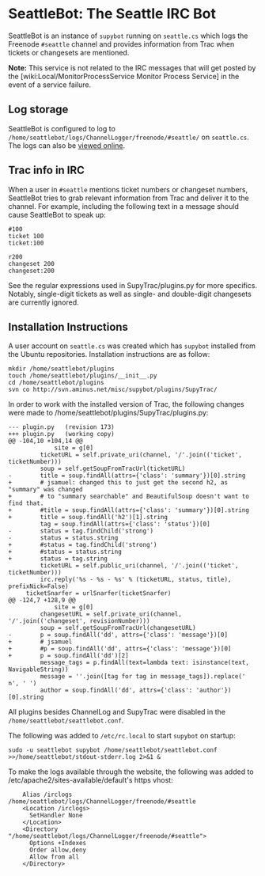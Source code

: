 # SeattleBot: The Seattle IRC Bot
SeattleBot is an instance of ```supybot``` running on ```seattle.cs``` which logs the Freenode ```#seattle``` channel and provides information from Trac when tickets or changesets are mentioned.

**Note:** This service is not related to the IRC messages that will get posted by the [wiki:Local/MonitorProcessService Monitor Process Service] in the event of a service failure.


## Log storage
SeattleBot is configured to log to ```/home/seattlebot/logs/ChannelLogger/freenode/#seattle/``` on ```seattle.cs```. The logs can also be [viewed online](https://seattle.poly.edu/irclogs/).


## Trac info in IRC
When a user in ```#seattle``` mentions ticket numbers or changeset numbers, SeattleBot tries to grab relevant information from Trac and deliver it to the channel. For example, including the following text in a message should cause SeattleBot to speak up:

```
#100
ticket 100
ticket:100
```

```
r200
changeset 200
changeset:200
```

See the regular expressions used in SupyTrac/plugins.py for more specifics. Notably, single-digit tickets as well as single- and double-digit changesets are currently ignored.

## Installation Instructions

A user account on ```seattle.cs``` was created which has ```supybot``` installed from the Ubuntu repositories. Installation instructions are as follow:

```
mkdir /home/seattlebot/plugins
touch /home/seattlebot/plugins/__init__.py
cd /home/seattlebot/plugins
svn co http://svn.aminus.net/misc/supybot/plugins/SupyTrac/
```

In order to work with the installed version of Trac, the following changes were made to /home/seattlebot/plugins/SupyTrac/plugins.py:

```
--- plugin.py   (revision 173)
+++ plugin.py   (working copy)
@@ -104,10 +104,14 @@
             site = g[0]
         ticketURL = self.private_uri(channel, '/'.join(('ticket', ticketNumber)))
         soup = self.getSoupFromTracUrl(ticketURL)
-        title = soup.findAll(attrs={'class': 'summary'})[0].string
+        # jsamuel: changed this to just get the second h2, as "summary" was changed
+        # to "summary searchable" and BeautifulSoup doesn't want to find that.
+        #title = soup.findAll(attrs={'class': 'summary'})[0].string
+        title = soup.findAll('h2')[1].string
         tag = soup.findAll(attrs={'class': 'status'})[0]
-        status = tag.findChild('strong')
-        status = status.string
+        #status = tag.findChild('strong')
+        #status = status.string
+        status = tag.string
         ticketURL = self.public_uri(channel, '/'.join(('ticket', ticketNumber)))
         irc.reply('%s - %s - %s' % (ticketURL, status, title), prefixNick=False)
     ticketSnarfer = urlSnarfer(ticketSnarfer)
@@ -124,7 +128,9 @@
             site = g[0]
         changesetURL = self.private_uri(channel, '/'.join(('changeset', revisionNumber)))
         soup = self.getSoupFromTracUrl(changesetURL)
-        p = soup.findAll('dd', attrs={'class': 'message'})[0]
+        # jsamuel
+        #p = soup.findAll('dd', attrs={'class': 'message'})[0]
+        p = soup.findAll('dd')[2]
         message_tags = p.findAll(text=lambda text: isinstance(text, NavigableString))
         message = ''.join([tag for tag in message_tags]).replace('
n', ' ')
         author = soup.findAll('dd', attrs={'class': 'author'})[0].string
```

All plugins besides ChannelLog and SupyTrac were disabled in the ```/home/seattlebot/seattlebot.conf```. 

The following was added to ```/etc/rc.local``` to start ```supybot``` on startup:

```
sudo -u seattlebot supybot /home/seattlebot/seattlebot.conf >>/home/seattlebot/stdout-stderr.log 2>&1 &
```

To make the logs available through the website, the following was added to /etc/apache2/sites-available/default's https vhost:

```
    Alias /irclogs /home/seattlebot/logs/ChannelLogger/freenode/#seattle
    <Location /irclogs>
      SetHandler None
    </Location>
    <Directory "/home/seattlebot/logs/ChannelLogger/freenode/#seattle">
      Options +Indexes
      Order allow,deny
      Allow from all
    </Directory>
```